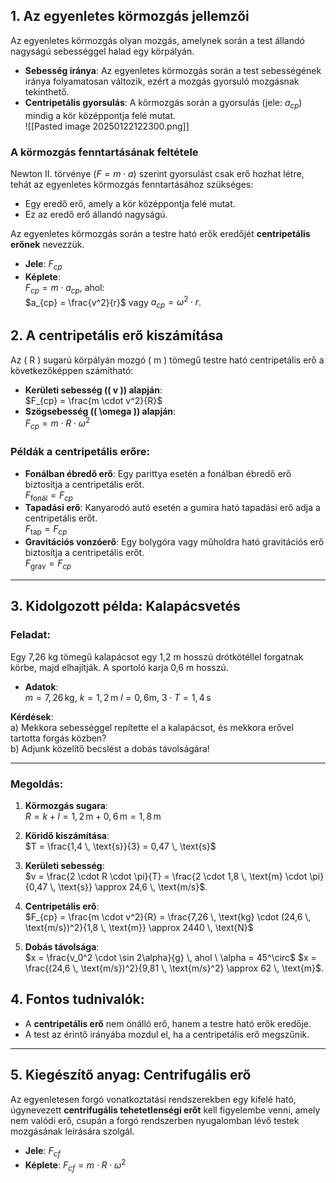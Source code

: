 ## 1. Az egyenletes körmozgás jellemzői
Az egyenletes körmozgás olyan mozgás, amelynek során a test állandó nagyságú sebességgel halad egy körpályán.  
- **Sebesség iránya**: Az egyenletes körmozgás során a test sebességének iránya folyamatosan változik, ezért a mozgás gyorsuló mozgásnak tekinthető.  
- **Centripetális gyorsulás**: A körmozgás során a gyorsulás (jele: $a_{cp}$) mindig a kör középpontja felé mutat.  
![[Pasted image 20250122122300.png]]
### A körmozgás fenntartásának feltétele
Newton II. törvénye $( F = m \cdot a )$ szerint gyorsulást csak erő hozhat létre, tehát az egyenletes körmozgás fenntartásához szükséges:
- Egy eredő erő, amely a kör középpontja felé mutat.
- Ez az eredő erő állandó nagyságú.

Az egyenletes körmozgás során a testre ható erők eredőjét **centripetális erőnek** nevezzük.

- **Jele**:  $F_{cp}$
- **Képlete**:  
  $F_{cp} = m \cdot a_{cp}$, ahol:  
  $a_{cp} = \frac{v^2}{r}$ vagy $a_{cp} = \omega^2 \cdot r$.
## 2. A centripetális erő kiszámítása
Az \( R \) sugarú körpályán mozgó \( m \) tömegű testre ható centripetális erő a következőképpen számítható:  
- **Kerületi sebesség (\( v \)) alapján**:  
  $F_{cp} = \frac{m \cdot v^2}{R}$
- **Szögsebesség (\( \omega \)) alapján**:  
  $F_{cp} = m \cdot R \cdot \omega^2$

### Példák a centripetális erőre:
- **Fonálban ébredő erő**: Egy parittya esetén a fonálban ébredő erő biztosítja a centripetális erőt.  
  $F_{\text{fonál}} = F_{cp}$ 
- **Tapadási erő**: Kanyarodó autó esetén a gumira ható tapadási erő adja a centripetális erőt.  
  $F_{\text{tap}} = F_{cp}$
- **Gravitációs vonzóerő**: Egy bolygóra vagy műholdra ható gravitációs erő biztosítja a centripetális erőt.  
  $F_{\text{grav}} = F_{cp}$

---

## 3. Kidolgozott példa: Kalapácsvetés
### Feladat:
Egy 7,26 kg tömegű kalapácsot egy 1,2 m hosszú drótkötéllel forgatnak körbe, majd elhajítják. A sportoló karja 0,6 m hosszú.  
- **Adatok**:  
  $m = 7,26 \, \text{kg}$, $k = 1,2 \, \text{m}$ $l = 0,6 \text{m}$, $3 \cdot T = 1,4 \, \text{s}$  

**Kérdések**:  
a) Mekkora sebességgel repítette el a kalapácsot, és mekkora erővel tartotta forgás közben?  
b) Adjunk közelítő becslést a dobás távolságára!  

---

### Megoldás:
1. **Körmozgás sugara**:  
    $R = k + l = 1,2 \, \text{m} + 0,6 \, \text{m} = 1,8 \, \text{m}$
2. **Köridő kiszámítása**:  
   $T = \frac{1,4 \, \text{s}}{3} = 0,47 \, \text{s}$

3. **Kerületi sebesség**:  
   $v = \frac{2 \cdot R \cdot \pi}{T} = \frac{2 \cdot 1,8 \, \text{m} \cdot \pi}{0,47 \, \text{s}} \approx 24,6 \, \text{m/s}$.

4. **Centripetális erő**:  
   $F_{cp} = \frac{m \cdot v^2}{R} = \frac{7,26 \, \text{kg} \cdot (24,6 \, \text{m/s})^2}{1,8 \, \text{m}} \approx 2440 \, \text{N}$

5. **Dobás távolsága**:  
   $x = \frac{v_0^2 \cdot \sin 2\alpha}{g} \, ahol \ \alpha = 45^\circ$ 
   $x = \frac{(24,6 \, \text{m/s})^2}{9,81 \, \text{m/s}^2} \approx 62 \, \text{m}$.  
## 4. Fontos tudnivalók:
- A **centripetális erő** nem önálló erő, hanem a testre ható erők eredője.  
- A test az érintő irányába mozdul el, ha a centripetális erő megszűnik.  

---

## 5. Kiegészítő anyag: Centrifugális erő
Az egyenletesen forgó vonatkoztatási rendszerekben egy kifelé ható, úgynevezett **centrifugális tehetetlenségi erőt** kell figyelembe venni, amely nem valódi erő, csupán a forgó rendszerben nyugalomban lévő testek mozgásának leírására szolgál.
- **Jele**:  $F_{cf}$
- **Képlete**: $F_{cf} = m \cdot R \cdot \omega^2$